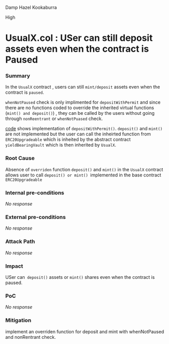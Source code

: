 Damp Hazel Kookaburra

High

# UsualX.col : USer can still deposit assets even when the contract is Paused






### Summary

In the `UsualX` contract , users can still `mint/deposit` assets even when the contract is `paused`.

`whenNotPaused` check is only implimented for `depositWithPermit` and since there are no functions coded to override the inherited virtual functions (`mint() and deposit()`) , they can be called by the users without going through `nonReentrant` or `whenNotPuased` check.

[code](https://github.com/sherlock-audit/2024-10-usual-labs-v1/blob/4fb4a64a479e0b9b8f93934220e891c29d54df33/pegasus/packages/solidity/src/vaults/UsualX.sol#L297) shows implementation of `depositWithPermit()`.
`deposit()` and `mint()` are not implemented but the user can call the inheirted function from `ERC20Upgradeable` which is inheited by the abstract contract `yieldBearingVault` which is then inherited by `UsualX`.


### Root Cause

Absence of `overriden` function  `deposit()` and `mint()` in the  `UsualX` contract allows user to call `deposit() or mint() `implemented in the base contract `ERC20Upgradeable` 

### Internal pre-conditions
_No response_


### External pre-conditions

_No response_

### Attack Path

_No response_

### Impact

USer can` deposit()` assets or `mint()` shares even when the contract is paused.

### PoC
_No response_

### Mitigation

implement an overriden function for deposit and mint with whenNotPaused and nonRentrant check.

